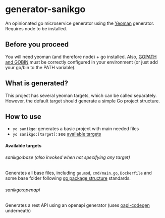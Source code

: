 # generator-sanikgo

An opinionated go microservice generator using the [Yeoman](https://yeoman.io) generator. Requires node to be installed.

## Before you proceed

You will need yeoman (and therefore node) + go installed. Also, [GOPATH and GOBIN](https://essential-go.programming-books.io/gopath-goroot-gobin-d6da4b8481f94757bae43be1fdfa9e73) must be correctly configured in your environment (or just add your go/bin to the PATH variable).

## What is generated?

This project has several yeoman targets, which can be called separately. However, the default target should generate a simple Go project structure.

## How to use

- `yo sanikgo`: generates a basic project with main needed files
- `yo sanikgo:[target]`: see [available targets](#available-targets)

#### Available targets

###### sanikgo:base (also invoked when not specifying any target)

Generates all base files, including `go.mod`, `cmd/main.go`, `Dockerfile` and some base folder following [go package structure](https://github.com/golang-standards/project-layout) standards.

###### sanikgo:openapi

Generates a rest API using an openapi generator (uses [oapi-codegen](https://github.com/deepmap/oapi-codegen) underneath)

